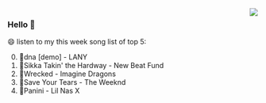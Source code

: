 <img align="right"  src="https://github-readme-stats.vercel.app/api/top-langs/?username=kvnZero" />

### Hello 👋

😄 listen to my this week song list of top 5:

0. 🌈dna [demo] - LANY
1. 🌈Sikka Takin' the Hardway - New Beat Fund
2. 🌈Wrecked - Imagine Dragons
3. 🌈Save Your Tears - The Weeknd
4. 🌈Panini - Lil Nas X

